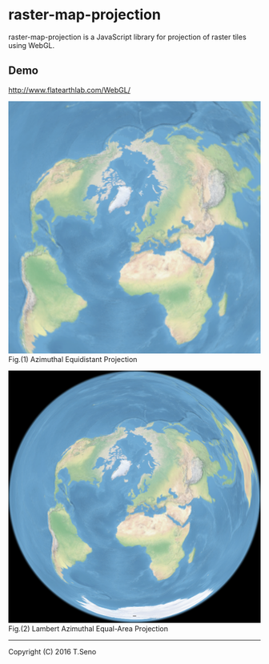 raster-map-projection
==============
raster-map-projection is a JavaScript library for projection of raster tiles using WebGL.

Demo
-----
http://www.flatearthlab.com/WebGL/

![sample image (aeqd)](docs/sample.png)  
Fig.(1) Azimuthal Equidistant Projection

![sample image (laea)](docs/sample-laea.png)  
Fig.(2) Lambert Azimuthal Equal-Area Projection


----
Copyright (C) 2016 T.Seno
